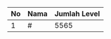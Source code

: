 | No | Nama            | Jumlah Level |
|----|-----------------|--------------|
| 1  | #    |    5565        |
